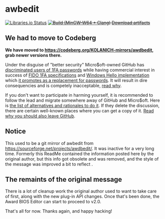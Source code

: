 awbedit
=======
[![Libraries.io Status](https://img.shields.io/librariesio/github/KOLANICH-mirrors/awdbedit.svg)](https://libraries.io/github/KOLANICH-mirrors/awdbedit)
~~[![Build (MinGW-W64 + Clang)](https://github.com/KOLANICH-mirrors/awdbedit/actions/workflows/build.yml/badge.svg)](https://github.com/KOLANICH-mirrors/awdbedit/actions/workflows/build.yml) [Download artifacts](https://nightly.link/KOLANICH-mirrors/awdbedit/workflows/build/master)~~

We had to move to Codeberg
--------------------------
**We have moved to https://codeberg.org/KOLANICH-mirrors/awdbedit, grab newer versions there.**

Under the disguise of "better security" Micro$oft-owned GitHub has [discriminated users of 1FA passwords](https://github.blog/2023-03-09-raising-the-bar-for-software-security-github-2fa-begins-march-13/) while having commercial interest in success of [FIDO 1FA specifications](https://fidoalliance.org/specifications/download/) and [Windows Hello implementation](https://support.microsoft.com/en-us/windows/passkeys-in-windows-301c8944-5ea2-452b-9886-97e4d2ef4422) which [it promotes as a replacement for passwords](https://github.blog/2023-07-12-introducing-passwordless-authentication-on-github-com/). It will result in dire consequencies and is competely inacceptable, [read why](https://codeberg.org/KOLANICH/Fuck-GuanTEEnomo).

If you don't want to participate in harming yourself, it is recommended to follow the lead and migrate somewhere away of GitHub and Micro$oft. Here is [the list of alternatives and rationales to do it](https://github.com/orgs/community/discussions/49869). If they delete the discussion, there are certain well-known places where you can get a copy of it. [Read why you should also leave GitHub](https://codeberg.org/KOLANICH/Fuck-GuanTEEnomo).

Notice
------

This used to be a git mirror of awbedit from https://sourceforge.net/projects/awdbedit/. It was inactive for a very long time. Formerly this ReadMe contained the information posted here by the original author, but this info got obsolete and was removed, and the style of the message was improved a bit to reflect .

The remaints of the original message
------------------------------------

There is a lot of cleanup work the original author used to want to take care of first, along with the new plug-in API changes. Once that's been done, the Award BIOS Editor can start to proceed to v2.0.

That's all for now. Thanks again, and happy hacking!

